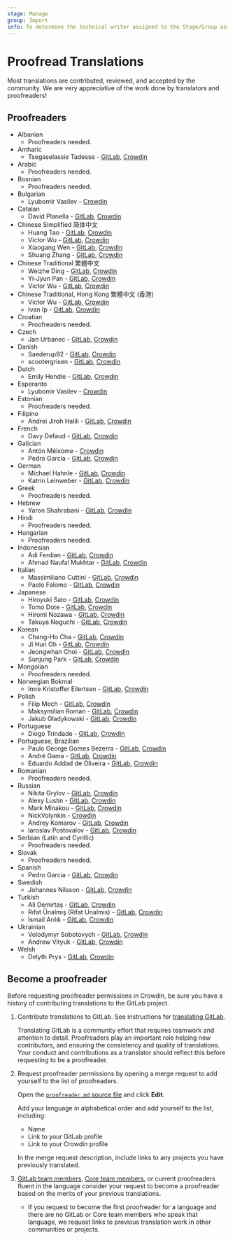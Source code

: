 ```yaml
---
stage: Manage
group: Import
info: To determine the technical writer assigned to the Stage/Group associated with this page, see https://about.gitlab.com/handbook/engineering/ux/technical-writing/#assignments
---
```


# Proofread Translations

Most translations are contributed, reviewed, and accepted by the community. We
are very appreciative of the work done by translators and proofreaders!

## Proofreaders

<!-- vale gitlab.Spelling = NO -->

- Albanian
  - Proofreaders needed.
- Amharic
  - Tsegaselassie Tadesse - [GitLab](https://gitlab.com/tsega), [Crowdin](https://crowdin.com/profile/tsegaselassi)
- Arabic
  - Proofreaders needed.
- Bosnian
  - Proofreaders needed.
- Bulgarian
  - Lyubomir Vasilev - [Crowdin](https://crowdin.com/profile/lyubomirv)
- Catalan
  - David Planella - [GitLab](https://gitlab.com/dplanella), [Crowdin](https://crowdin.com/profile/dplanella)
- Chinese Simplified 简体中文
  - Huang Tao - [GitLab](https://gitlab.com/htve), [Crowdin](https://crowdin.com/profile/htve)
  - Victor Wu - [GitLab](https://gitlab.com/_victorwu_), [Crowdin](https://crowdin.com/profile/victorwu)
  - Xiaogang Wen - [GitLab](https://gitlab.com/xiaogang_cn), [Crowdin](https://crowdin.com/profile/xiaogang_gitlab)
  - Shuang Zhang - [GitLab](https://gitlab.com/tonygodspeed92), [Crowdin](https://crowdin.com/profile/tonygodspeed92)
- Chinese Traditional 繁體中文
  - Weizhe Ding - [GitLab](https://gitlab.com/d.weizhe), [Crowdin](https://crowdin.com/profile/d.weizhe)
  - Yi-Jyun Pan - [GitLab](https://gitlab.com/pan93412), [Crowdin](https://crowdin.com/profile/pan93412)
  - Victor Wu - [GitLab](https://gitlab.com/_victorwu_), [Crowdin](https://crowdin.com/profile/victorwu)
- Chinese Traditional, Hong Kong 繁體中文 (香港)
  - Victor Wu - [GitLab](https://gitlab.com/_victorwu_), [Crowdin](https://crowdin.com/profile/victorwu)
  - Ivan Ip - [GitLab](https://gitlab.com/lifehome), [Crowdin](https://crowdin.com/profile/lifehome)
- Croatian
  - Proofreaders needed.
- Czech
  - Jan Urbanec - [GitLab](https://gitlab.com/TatranskyMedved), [Crowdin](https://crowdin.com/profile/Tatranskymedved)
- Danish
  - Saederup92 - [GitLab](https://gitlab.com/Saederup92), [Crowdin](https://crowdin.com/profile/Saederup92)
  - scootergrisen - [GitLab](https://gitlab.com/scootergrisen), [Crowdin](https://crowdin.com/profile/scootergrisen)
- Dutch
  - Emily Hendle - [GitLab](https://gitlab.com/pundachan), [Crowdin](https://crowdin.com/profile/pandachan)
- Esperanto
  - Lyubomir Vasilev - [Crowdin](https://crowdin.com/profile/lyubomirv)
- Estonian
  - Proofreaders needed.
- Filipino
  - Andrei Jiroh Halili - [GitLab](https://gitlab.com/ajhalili2006), [Crowdin](https://crowdin.com/profile/AndreiJirohHaliliDev2006)
- French
  - Davy Defaud - [GitLab](https://gitlab.com/DevDef), [Crowdin](https://crowdin.com/profile/DevDef)
- Galician
  - Antón Méixome - [Crowdin](https://crowdin.com/profile/meixome)
  - Pedro Garcia - [GitLab](https://gitlab.com/pedgarrod), [Crowdin](https://crowdin.com/profile/breaking_pitt)
- German
  - Michael Hahnle - [GitLab](https://gitlab.com/mhah), [Crowdin](https://crowdin.com/profile/mhah)
  - Katrin Leinweber - [GitLab](https://gitlab.com/katrinleinweber), [Crowdin](https://crowdin.com/profile/katrinleinweber)
- Greek
  - Proofreaders needed.
- Hebrew
  - Yaron Shahrabani - [GitLab](https://gitlab.com/yarons), [Crowdin](https://crowdin.com/profile/YaronSh)
- Hindi
  - Proofreaders needed.
- Hungarian
  - Proofreaders needed.
- Indonesian
  - Adi Ferdian - [GitLab](https://gitlab.com/adiferd), [Crowdin](https://crowdin.com/profile/adiferd)
  - Ahmad Naufal Mukhtar - [GitLab](https://gitlab.com/anaufalm), [Crowdin](https://crowdin.com/profile/anaufalm)
- Italian
  - Massimiliano Cuttini - [GitLab](https://gitlab.com/maxcuttins), [Crowdin](https://crowdin.com/profile/maxcuttins)
  - Paolo Falomo - [GitLab](https://gitlab.com/paolofalomo), [Crowdin](https://crowdin.com/profile/paolo.falomo)
- Japanese
  - Hiroyuki Sato - [GitLab](https://gitlab.com/hiroponz), [Crowdin](https://crowdin.com/profile/hiroponz)
  - Tomo Dote - [GitLab](https://gitlab.com/fu7mu4), [Crowdin](https://crowdin.com/profile/fu7mu4)
  - Hiromi Nozawa - [GitLab](https://gitlab.com/hir0mi), [Crowdin](https://crowdin.com/profile/hir0mi)
  - Takuya Noguchi - [GitLab](https://gitlab.com/tnir), [Crowdin](https://crowdin.com/profile/tnir)
- Korean
  - Chang-Ho Cha - [GitLab](https://gitlab.com/changho-cha), [Crowdin](https://crowdin.com/profile/zzazang)
  - Ji Hun Oh - [GitLab](https://gitlab.com/Baw-Appie), [Crowdin](https://crowdin.com/profile/BawAppie)
  - Jeongwhan Choi - [GitLab](https://gitlab.com/jeongwhanchoi), [Crowdin](https://crowdin.com/profile/jeongwhanchoi)
  - Sunjung Park - [GitLab](https://gitlab.com/sunjungp), [Crowdin](https://crowdin.com/profile/sunjungp)
- Mongolian
  - Proofreaders needed.
- Norwegian Bokmal
  - Imre Kristoffer Eilertsen - [GitLab](https://gitlab.com/DandelionSprout), [Crowdin](https://crowdin.com/profile/DandelionSprout)
- Polish
  - Filip Mech - [GitLab](https://gitlab.com/mehenz), [Crowdin](https://crowdin.com/profile/mehenz)
  - Maksymilian Roman - [GitLab](https://gitlab.com/villaincandle), [Crowdin](https://crowdin.com/profile/villaincandle)
  - Jakub Gładykowski - [GitLab](https://gitlab.com/gladykov), [Crowdin](https://crowdin.com/profile/gladykov)
- Portuguese
  - Diogo Trindade - [GitLab](https://gitlab.com/luisdiogo2071317), [Crowdin](https://crowdin.com/profile/ldiogotrindade)
- Portuguese, Brazilian
  - Paulo George Gomes Bezerra - [GitLab](https://gitlab.com/paulobezerra), [Crowdin](https://crowdin.com/profile/paulogomes.rep)
  - André Gama - [GitLab](https://gitlab.com/andregamma), [Crowdin](https://crowdin.com/profile/ToeOficial)
  - Eduardo Addad de Oliveira - [GitLab](https://gitlab.com/eduardoaddad), [Crowdin](https://crowdin.com/profile/eduardoaddad)
- Romanian
  - Proofreaders needed.
- Russian
  - Nikita Grylov - [GitLab](https://gitlab.com/nixel2007), [Crowdin](https://crowdin.com/profile/nixel2007)
  - Alexy Lustin - [GitLab](https://gitlab.com/allustin), [Crowdin](https://crowdin.com/profile/lustin)
  - Mark Minakou - [GitLab](https://gitlab.com/sandzhaj), [Crowdin](https://crowdin.com/profile/sandzhaj)
  - NickVolynkin - [Crowdin](https://crowdin.com/profile/NickVolynkin)
  - Andrey Komarov - [GitLab](https://gitlab.com/elkamarado), [Crowdin](https://crowdin.com/profile/kamarado)
  - Iaroslav Postovalov - [GitLab](https://gitlab.com/CMDR_Tvis), [Crowdin](https://crowdin.com/profile/CMDR_Tvis)
- Serbian (Latin and Cyrillic)
  - Proofreaders needed.
- Slovak
  - Proofreaders needed.
- Spanish
  - Pedro Garcia - [GitLab](https://gitlab.com/pedgarrod), [Crowdin](https://crowdin.com/profile/breaking_pitt)
- Swedish
  - Johannes Nilsson - [GitLab](https://gitlab.com/nlssn), [Crowdin](https://crowdin.com/profile/nlssn)
- Turkish
  - Ali Demirtaş - [GitLab](https://gitlab.com/alidemirtas), [Crowdin](https://crowdin.com/profile/alidemirtas)
  - Rıfat Ünalmış (Rifat Unalmis) - [GitLab](https://gitlab.com/runalmis), [Crowdin](https://crowdin.com/profile/runalmis)
  - İsmail Arılık - [GitLab](https://gitlab.com/ismailarilik), [Crowdin](https://crowdin.com/profile/ismailarilik)
- Ukrainian
  - Volodymyr Sobotovych - [GitLab](https://gitlab.com/wheleph), [Crowdin](https://crowdin.com/profile/wheleph)
  - Andrew Vityuk - [GitLab](https://gitlab.com/3_1_3_u), [Crowdin](https://crowdin.com/profile/andruwa13)
- Welsh
  - Delyth Prys - [GitLab](https://gitlab.com/Delyth), [Crowdin](https://crowdin.com/profile/DelythPrys)
<!-- vale gitlab.Spelling = YES -->

## Become a proofreader

Before requesting proofreader permissions in Crowdin, be sure you have a history of contributing
translations to the GitLab project.

1. Contribute translations to GitLab. See instructions for
   [translating GitLab](translation.md).

   Translating GitLab is a community effort that requires teamwork and attention to detail.
   Proofreaders play an important role helping new contributors, and ensuring the consistency and
   quality of translations. Your conduct and contributions as a translator should reflect this
   before requesting to be a proofreader.

1. Request proofreader permissions by opening a merge request to add yourself to the list of
   proofreaders.

   Open the [`proofreader.md` source file](https://gitlab.com/gitlab-org/gitlab/-/blob/master/doc/development/i18n/proofreader.md) and click **Edit**.

   Add your language in alphabetical order and add yourself to the list, including:

   - Name
   - Link to your GitLab profile
   - Link to your Crowdin profile

   In the merge request description, include links to any projects you have previously translated.

1. [GitLab team members](https://about.gitlab.com/company/team/),
   [Core team members](https://about.gitlab.com/community/core-team/),
   or current proofreaders fluent in the language consider your request to become a proofreader
   based on the merits of your previous translations.

   - If you request to become the first proofreader for a language and there are no GitLab or Core
     team members who speak that language, we request links to previous translation work in other
     communities or projects.

